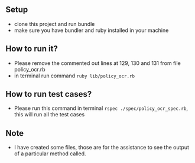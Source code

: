  ## Setup
- clone this project and run bundle
- make sure you have bundler and ruby installed in your machine

 ## How to run it?

- Please remove the commented out lines at 129, 130 and 131 from file policy_ocr.rb
- in terminal run command `ruby lib/policy_ocr.rb`

## How to run test cases?

- Please run this command in terminal `rspec ./spec/policy_ocr_spec.rb`, this will run all the test cases

## Note

- I have created some files, those are for the assistance to see the output of a particular method called.
